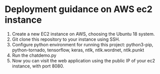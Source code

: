 # Deployment guidance on AWS ec2 instance
1. Create a new EC2 instance on AWS, choosing the Ubuntu 18 system.
2. Git clone this repository to your instance using SSH.
3. Configure python environment for running this project: python3-pip, python-tornado, tensorflow, keras, ntlk, ntlk.wordnet, ntlk.punkt
4. Run the chatdemo.py
5. Now you can visit the web application using the public IP of your ec2 instance, with port 8080.
